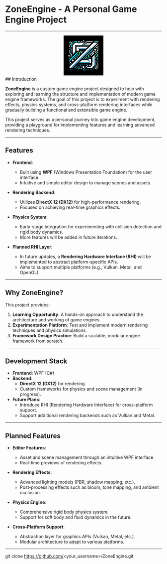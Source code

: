 # ZoneEngine - A Personal Game Engine Project

---
<div align="center">
    <img src="ZoneEditor/Resource/ZoneIcon.png" alt="ZoneEngine" />
</div>
## Introduction

**ZoneEngine** is a custom game engine project designed to help with exploring and learning the structure and implementation of modern game engine frameworks. The goal of this project is to experiment with rendering effects, physics systems, and cross-platform rendering interfaces while gradually building a functional and extensible game engine.

This project serves as a personal journey into game engine development, providing a playground for implementing features and learning advanced rendering techniques.

---

## Features

- **Frontend**: 
  - Built using **WPF** (Windows Presentation Foundation) for the user interface.
  - Intuitive and simple editor design to manage scenes and assets.

- **Rendering Backend**:
  - Utilizes **DirectX 12 (DX12)** for high-performance rendering.
  - Focused on achieving real-time graphics effects.

- **Physics System**:
  - Early-stage integration for experimenting with collision detection and rigid body dynamics.
  - More features will be added in future iterations.

- **Planned RHI Layer**:
  - In future updates, a **Rendering Hardware Interface (RHI)** will be implemented to abstract platform-specific APIs.
  - Aims to support multiple platforms (e.g., Vulkan, Metal, and OpenGL).

---

## Why ZoneEngine?

This project provides:
1. **Learning Opportunity**: A hands-on approach to understand the architecture and working of game engines.
2. **Experimentation Platform**: Test and implement modern rendering techniques and physics simulations.
3. **Framework Design Practice**: Build a scalable, modular engine framework from scratch.

---

## Development Stack

- **Frontend**: WPF (C#)
- **Backend**: 
  - **DirectX 12 (DX12)** for rendering.
  - Custom frameworks for physics and scene management (in progress).
- **Future Plans**: 
  - Introduce RHI (Rendering Hardware Interface) for cross-platform support.
  - Support additional rendering backends such as Vulkan and Metal.

---

## Planned Features

- **Editor Features**:
  - Asset and scene management through an intuitive WPF interface.
  - Real-time previews of rendering effects.

- **Rendering Effects**:
  - Advanced lighting models (PBR, shadow mapping, etc.).
  - Post-processing effects such as bloom, tone mapping, and ambient occlusion.

- **Physics Engine**:
  - Comprehensive rigid body physics system.
  - Support for soft body and fluid dynamics in the future.

- **Cross-Platform Support**:
  - Abstraction layer for graphics APIs (Vulkan, Metal, etc.).
  - Modular architecture to adapt to various platforms.

---

   git clone https://github.com/<your_username>/ZoneEngine.git
